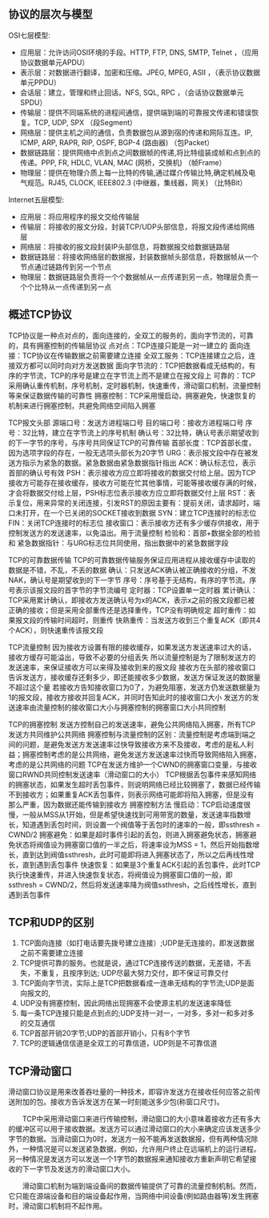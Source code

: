 ## 协议的层次与模型
OSI七层模型:  
* 应用层：允许访问OSI环境的手段。HTTP, FTP, DNS, SMTP, Telnet ，（应用协议数据单元APDU）  
* 表示层：对数据进行翻译，加密和压缩。JPEG, MPEG, ASII ，（表示协议数据单元PPDU） 
* 会话层：建立，管理和终止回话。NFS, SQL, RPC ，（会话协议数据单元SPDU）
* 传输层：提供不同端系统的进程间通信，提供端到端的可靠报文传递和错误恢复。TCP, UDP, SPX （段Segment）
* 网络层：提供主机之间的通信，负责数据包从源到宿的传递和网际互连。IP, ICMP, ARP, RAPR, RIP, OSPF, BGP-4 (路由器) （包Packet）
* 数据链路层：提供网络中点到点之间数据帧的传递,将比特组装成帧和点到点的传递。PPP, FR, HDLC, VLAN, MAC (网桥，交换机) （帧Frame）
* 物理层：提供在物理介质上每一比特的传输,通过媒介传输比特,确定机械及电气规范。RJ45, CLOCK, IEEE802.3 (中继器，集线器，网关) （比特Bit）

Internet五层模型:  
* 应用层：将应用程序的报文交给传输层 
* 传输层：将接收的报文分段，封装TCP/UDP头部信息，将报文段传递给网络层 
* 网络层：将接收的报文段封装IP头部信息，将数据报交给数据链路层 
* 数据链路层：将接收网络层的数据报，封装数据帧头部信息，将数据帧从一个节点通过链路传到另一个节点 
* 物理层：数据链路层负责将一个个数据帧从一点传递到另一点，物理层负责一个个比特从一点传递到另一点

## 概述TCP协议
TCP协议是一种点对点的，面向连接的，全双工的服务的，面向字节流的，可靠的，具有拥塞控制的传输层协议 点对点：TCP连接只能是一对一建立的 面向连接：TCP协议在传输数据之前需要建立连接 全双工服务：TCP连接建立之后，连接双方都可以同时向对方发送数据 面向字节流的：TCP把数据看成无结构的，有序的字节流，TCP的序号是建立在字节流上而不是建立在报文段上 可靠的：TCP采用确认重传机制，序号机制，定时器机制，快速重传，滑动窗口机制，流量控制等来保证数据传输的可靠性 拥塞控制：TCP采用慢启动，拥塞避免，快速恢复的机制来进行拥塞控制，共避免网络空间陷入拥塞

TCP报文头部 源端口号：发送方进程端口号 目的端口号：接收方进程端口号 序号：32比特，建立在字节流上的序号机制 确认号：32比特，确认号表示期望收到的下一字节的序号，与序号共同保证TCP的可靠传输 首部长度：TCP首部长度，因为选项字段的存在，一般无选项头部长为20字节 URG：表示报文段中存在被发送方指示为紧急的数据。紧急数据由紧急数据指针指出 ACK：确认标志位，表示首部的确认号有效 PSH：表示接收方应立即将接收的数据交付给上层。因为TCP接收方可能存在接收缓存，接收方可能在忙其他事情，可能等接收缓存满的时候，才会将数据交付给上层，PSH标志位表示接收方应立即将数据交付上层 RST：表示复位，用来异常的关闭连接，引发RST的原因主要有：提前关闭，请求超时，端口未打开，在一个已关闭的SOCKET接收到数据 SYN：建立TCP连接时的标志位 FIN：关闭TCP连接时的标志位 接收窗口：表示接收方还有多少缓存供接收，用于控制发送方的发送速率，以免溢出。用于流量控制 检验和：首部+数据全部的检验和 紧急数据指针：与URG标志位共同使用，指出数据中的紧急数据字段

TCP的可靠数据传输 TCP的可靠数据传输服务保证应用进程从接收缓存中读取的数据是不错，不乱，不丢的数据 确认：只发送ACK确认被正确接收的分组，不发NAK，确认号是期望收到的下一字节 序号：序号基于无结构，有序的字节流。序号表示该报文段的首字节的字节流编号 定时器：TCP设置单一定时器 累计确认：TCP采用累计确认，即接收方发送确认号为x的ACK，表示x之前的报文段都已被正确的接收；但是采用全部重传还是选择重传，TCP没有明确规定 超时重传：如果报文段的传输时间超时，则重传 快熟重传：当发送方收到三个重复ACK（即共4个ACK），则快速重传该报文段

TCP流量控制 因为接收方设置有限的接收缓存，如果发送方发送速率过大的话，接收方缓存可能溢出，导致不必要的分组丢失 所以流量控制是为了限制发送方的发送速率，来保证接收方可以来得及接收到来的报文段 接收方在头部的接收窗口告诉发送方，接收缓存还剩多少，即还能接收多少数据，发送方保证发送的数据量不超过这个量 若接收方告知接收窗口为0了，为避免阻塞，发送方仍发送数据量为1的报文段，接收方接收并回复ACK，并同时告知此时的接收窗口大小 发送方的发送速率由流量控制的接收窗口大小与拥塞控制的拥塞窗口大小共同控制

TCP的拥塞控制 发送方控制自己的发送速率，避免公共网络陷入拥塞，所有TCP发送方共同维护公共网络 拥塞控制与流量控制的区别：流量控制是考虑端到端之间的问题，是避免发送方发送速率过快导致接收方来不及接收，考虑的是私人利益；拥塞控制考虑的是公共网络，避免发送方发送速率过快而导致网络陷入拥塞，考虑的是公共网络的问题 TCP在发送方维护一个CWND的拥塞窗口变量，与接收窗口RWND共同控制发送速率（滑动窗口的大小） TCP根据丢包事件来感知网络的拥塞状态，如果发生超时丢包事件，则说明网络已经比较拥塞了，数据已经传输不到接收方；如果重复ACK丢包事件，则表示网络可能即将陷入拥塞，但是没有那么严重，因为数据还能传输到接收方 拥塞控制方法 慢启动：TCP启动速度很慢，一般从MSS从1开始，但是希望快速找到可用带宽的数量，发送速率指数增长，知道遇到丢包时间，则设置一个阀值等于丢包时的速率的一般，即ssthresh = CWND/2 拥塞避免：如果是超时事件引起的丢包，则进入拥塞避免状态，拥塞避免状态将阀值设为拥塞窗口值的一半之后，将速率设为MSS = 1，然后开始指数增长，直到达到阀值ssthresh，此时可能即将进入拥塞状态了，所以之后再线性增长，直到遇到丢包事件 快速恢复：如果是3个重复ACK引起的丢包事件，此时TCP执行快速重传，并进入快速恢复状态，将阀值设为拥塞窗口值的一般，即ssthresh = CWND/2，然后将发送速率降为阀值ssthresh，之后线性增长，直到遇到丢包事件

## TCP和UDP的区别
1. TCP面向连接（如打电话要先拨号建立连接）;UDP是无连接的，即发送数据之前不需要建立连接
2. TCP提供可靠的服务。也就是说，通过TCP连接传送的数据，无差错，不丢失，不重复，且按序到达; UDP尽最大努力交付，即不保证可靠交付
3. TCP面向字节流，实际上是TCP把数据看成一连串无结构的字节流;UDP是面向报文的, 
4. UDP没有拥塞控制，因此网络出现拥塞不会使源主机的发送速率降低
5. 每一条TCP连接只能是点到点的;UDP支持一对一，一对多，多对一和多对多的交互通信
6. TCP首部开销20字节;UDP的首部开销小，只有8个字节
7. TCP的逻辑通信信道是全双工的可靠信道，UDP则是不可靠信道

## TCP滑动窗口
  滑动窗口协议是用来改善吞吐量的一种技术，即容许发送方在接收任何应答之前传送附加的包。接收方告诉发送方在某一时刻能送多少包(称窗口尺寸)。

  TCP中采用滑动窗口来进行传输控制，滑动窗口的大小意味着接收方还有多大的缓冲区可以用于接收数据。发送方可以通过滑动窗口的大小来确定应该发送多少字节的数据。当滑动窗口为0时，发送方一般不能再发送数据报，但有两种情况除外，一种情况是可以发送紧急数据，例如，允许用户终止在远端机上的运行进程。另一种情况是发送方可以发送一个1字节的数据报来通知接收方重新声明它希望接收的下一字节及发送方的滑动窗口大小。

  滑动窗口机制为端到端设备间的数据传输提供了可靠的流量控制机制。然而，它只能在源端设备和目的端设备起作用，当网络中间设备(例如路由器等)发生拥塞时，滑动窗口机制将不起作用。

